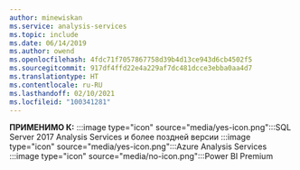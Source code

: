 ```yaml
---
author: minewiskan
ms.service: analysis-services
ms.topic: include
ms.date: 06/14/2019
ms.author: owend
ms.openlocfilehash: 4fdc71f7057867758d39b4d13ce943d6cb4502f5
ms.sourcegitcommit: 917df4ffd22e4a229af7dc481dcce3ebba0aa4d7
ms.translationtype: HT
ms.contentlocale: ru-RU
ms.lasthandoff: 02/10/2021
ms.locfileid: "100341281"
---
```

**ПРИМЕНИМО К:** :::image type="icon" source="media/yes-icon.png":::SQL Server 2017 Analysis Services и более поздней версии :::image type="icon" source="media/yes-icon.png":::Azure Analysis Services :::image type="icon" source="media/no-icon.png":::Power BI Premium